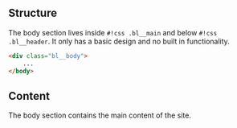 ## Structure

The body section lives inside `#!css .bl__main` and below `#!css .bl__header`. It only has a basic design and no built in functionality.

```html
<div class="bl__body">
	...
</body>
```

## Content

The body section contains the main content of the site.